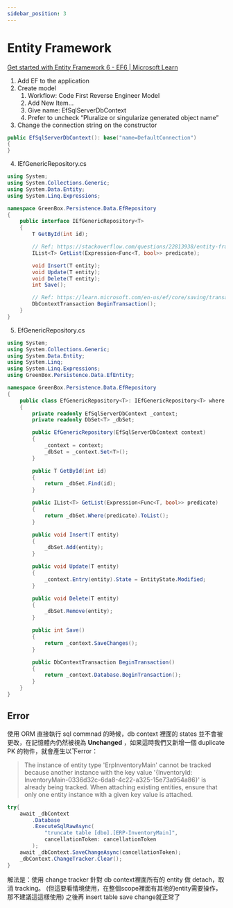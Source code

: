 ```yaml
---
sidebar_position: 3
---
```


# Entity Framework

[Get started with Entity Framework 6 - EF6 | Microsoft Learn](https://learn.microsoft.com/en-us/ef/ef6/get-started)

1. Add EF to the application
2. Create model
    1. Workflow: Code First Reverse Engineer Model
    2. Add New Item…
    3. Give name: EfSqlServerDbContext
    4. Prefer to uncheck “Pluralize or singularize generated object name”
3. Change the connection string on the constructor
    
```cs
public EfSqlServerDbContext(): base("name=DefaultConnection")
{
}
```
    
4. IEfGenericRepository.cs
    
```cs
using System;
using System.Collections.Generic;
using System.Data.Entity;
using System.Linq.Expressions;

namespace GreenBox.Persistence.Data.EfRepository
{
    public interface IEfGenericRepository<T>
    {
        T GetById(int id);

        // Ref: https://stackoverflow.com/questions/22813938/entity-framework-include-and-where-clause-in-generic-repository
        IList<T> GetList(Expression<Func<T, bool>> predicate);

        void Insert(T entity);
        void Update(T entity);
        void Delete(T entity);
        int Save();

        // Ref: https://learn.microsoft.com/en-us/ef/core/saving/transactions
        DbContextTransaction BeginTransaction();
    }
}
```
    
5. EfGenericRepository.cs
    
```cs
using System;
using System.Collections.Generic;
using System.Data.Entity;
using System.Linq;
using System.Linq.Expressions;
using GreenBox.Persistence.Data.EfEntity;

namespace GreenBox.Persistence.Data.EfRepository
{
    public class EfGenericRepository<T>: IEfGenericRepository<T> where T : class
    {
        private readonly EfSqlServerDbContext _context;
        private readonly DbSet<T> _dbSet;

        public EfGenericRepository(EfSqlServerDbContext context)
        {
            _context = context;
            _dbSet = _context.Set<T>();
        }

        public T GetById(int id)
        {
            return _dbSet.Find(id);
        }

        public IList<T> GetList(Expression<Func<T, bool>> predicate)
        {
            return _dbSet.Where(predicate).ToList();
        }

        public void Insert(T entity)
        {
            _dbSet.Add(entity);
        }

        public void Update(T entity)
        {
            _context.Entry(entity).State = EntityState.Modified;
        }

        public void Delete(T entity)
        {
            _dbSet.Remove(entity);
        }

        public int Save()
        {
            return _context.SaveChanges();
        }

        public DbContextTransaction BeginTransaction()
        {
            return _context.Database.BeginTransaction();
        }
    }
}
```

## Error

使用 ORM 直接執行 sql commnad 的時候，db context 裡面的 states 並不會被更改，在記憶體內仍然被視為 **Unchanged** ，如果這時我們又新增一個 duplicate PK 的物件，就會產生以下error：

> The instance of entity type 'ErpInventoryMain' cannot be tracked because another instance with the key value '{InventoryId: InventoryMain-0336d32c-6da8-4c22-a325-15e73a954a86}' is already being tracked. When attaching existing entities, ensure that only one entity instance with a given key value is attached.

```cs
try{
	await _dbContext
		.Database
		.ExecuteSqlRawAsync(
			"truncate table [dbo].[ERP-InventoryMain]",
			cancellationToken: cancellationToken
		);
	await _dbContext.SaveChangeAsync(cancellationToken);
	_dbContext.ChangeTracker.Clear();
}
```

解法是：使用 change tracker 針對 db context裡面所有的 entity 做 detach，取消 tracking。 (但這要看情境使用，在整個scope裡面有其他的entity需要操作，那不建議這這樣使用) 之後再 insert table save change就正常了